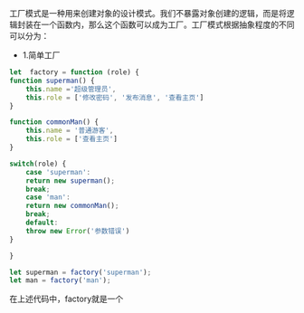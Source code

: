 工厂模式是一种用来创建对象的设计模式。我们不暴露对象创建的逻辑，而是将逻辑封装在一个函数内，那么这个函数可以成为工厂。工厂模式根据抽象程度的不同可以分为：

- 1.简单工厂 

```js
let  factory = function (role) {
function superman() {
    this.name ='超级管理员', 
    this.role = ['修改密码', '发布消息', '查看主页']
}

function commonMan() {
    this.name = '普通游客', 
    this.role = ['查看主页']
}

switch(role) {
    case 'superman':
    return new superman();
    break;
    case 'man':
    return new commonMan();
    break;
    default:
    throw new Error('参数错误')
}

}

let superman = factory('superman');
let man = factory('man');
```

在上述代码中，factory就是一个